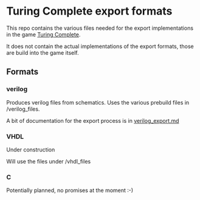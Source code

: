 # Turing Complete export formats

This repo contains the various files needed for the export implementations in the game [Turing Complete](https://turingcomplete.game).

It does not contain the actual implementations of the export formats, those are build into the game itself.

## Formats

### verilog

Produces verilog files from schematics. Uses the various prebuild files in /verilog_files.

A bit of documentation for the export process is in [verilog_export.md](verilog_export.md)

### VHDL

Under construction

Will use the files under /vhdl_files

### C

Potentially planned, no promises at the moment :-)